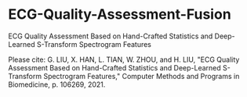 # ECG-Quality-Assessment-Fusion
ECG Quality Assessment Based on Hand-Crafted Statistics and Deep-Learned S-Transform Spectrogram Features

Please cite:
G. LIU, X. HAN, L. TIAN, W. ZHOU, and H. LIU, "ECG Quality Assessment Based on Hand-Crafted Statistics and Deep-Learned S-Transform Spectrogram Features," Computer Methods and Programs in Biomedicine, p. 106269, 2021.
